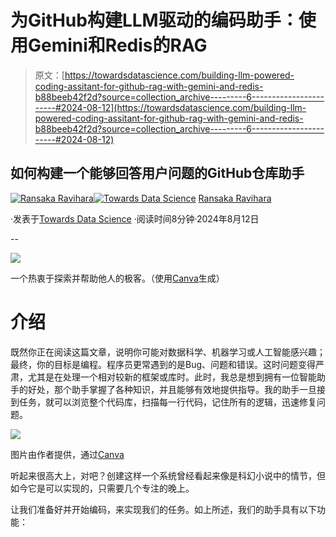 # 为GitHub构建LLM驱动的编码助手：使用Gemini和Redis的RAG

> 原文：[https://towardsdatascience.com/building-llm-powered-coding-assitant-for-github-rag-with-gemini-and-redis-b88beeb42f2d?source=collection_archive---------6-----------------------#2024-08-12](https://towardsdatascience.com/building-llm-powered-coding-assitant-for-github-rag-with-gemini-and-redis-b88beeb42f2d?source=collection_archive---------6-----------------------#2024-08-12)

## 如何构建一个能够回答用户问题的GitHub仓库助手

[](https://ransakaravihara.medium.com/?source=post_page---byline--b88beeb42f2d--------------------------------)[![Ransaka Ravihara](../Images/ac09746938c10ad8f157d46ea0de27ca.png)](https://ransakaravihara.medium.com/?source=post_page---byline--b88beeb42f2d--------------------------------)[](https://towardsdatascience.com/?source=post_page---byline--b88beeb42f2d--------------------------------)[![Towards Data Science](../Images/a6ff2676ffcc0c7aad8aaf1d79379785.png)](https://towardsdatascience.com/?source=post_page---byline--b88beeb42f2d--------------------------------) [Ransaka Ravihara](https://ransakaravihara.medium.com/?source=post_page---byline--b88beeb42f2d--------------------------------)

·发表于[Towards Data Science](https://towardsdatascience.com/?source=post_page---byline--b88beeb42f2d--------------------------------) ·阅读时间8分钟·2024年8月12日

--

![](../Images/f2c09a2a963fe4d4478bf662bdb2e732.png)

一个热衷于探索并帮助他人的极客。（使用[Canva](https://www.canva.com/ai-image-generator/)生成）

# 介绍

既然你正在阅读这篇文章，说明你可能对数据科学、机器学习或人工智能感兴趣；最终，你的目标是编程。程序员更常遇到的是Bug、问题和错误。这时问题变得严肃，尤其是在处理一个相对较新的框架或库时。此时，我总是想到拥有一位智能助手的好处，那个助手掌握了各种知识，并且能够有效地提供指导。我的助手一旦接到任务，就可以浏览整个代码库，扫描每一行代码，记住所有的逻辑，迅速修复问题。

![](../Images/8716cb3a3bbd8b836f15ac4f3ad84b6b.png)

图片由作者提供，通过[Canva](https://www.canva.com/ai-image-generator/)

听起来很高大上，对吧？创建这样一个系统曾经看起来像是科幻小说中的情节，但如今它是可以实现的，只需要几个专注的晚上。

让我们准备好并开始编码，来实现我们的任务。如上所述，我们的助手具有以下功能：
